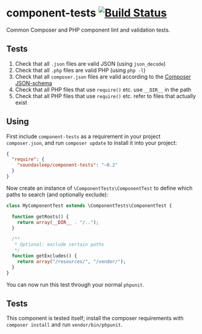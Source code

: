 component-tests [![Build Status](https://travis-ci.org/soundasleep/component-tests.svg?branch=master)](https://travis-ci.org/soundasleep/component-tests)
===============

Common Composer and PHP component lint and validation tests.

## Tests

1. Check that all `.json` files are valid JSON (using `json_decode`)
1. Check that all `.php` files are valid PHP (using `php -l`)
1. Check that all `composer.json` files are valid according to the [Composer JSON-schema](https://getcomposer.org/doc/04-schema.md#json-schema)
1. Check that all PHP files that use `require()` etc. use `__DIR__` in the path
1. Check that all PHP files that use `require()` etc. refer to files that actually exist

## Using

First include `component-tests` as a requirement in your project `composer.json`,
and run `composer update` to install it into your project:

```json
{
  "require": {
    "soundasleep/component-tests": "~0.2"
  }
}
```

Now create an instance of `\ComponentTests\ComponentTest` to define which paths
to search (and optionally exclude):

```php
class MyComponentTest extends \ComponentTests\ComponentTest {

  function getRoots() {
    return array(__DIR__ . "/..");
  }

  /**
   * Optional: exclude certain paths
   */
  function getExcludes() {
    return array("/resources/", "/vendor/");
  }
}
```

You can now run this test through your normal `phpunit`.

## Tests

This component is tested itself; install the composer requirements with `composer install` and run `vendor/bin/phpunit`.

